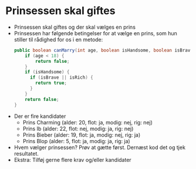 # Prinsessen skal giftes

- Prinsessen skal giftes og der skal vælges en prins
- Prinsessen har følgende betingelser for at vælge en prins, som hun stiller til rådighed for os i en metode:
  ```java
  public boolean canMarry(int age, boolean isHandsome, boolean isBrave, boolean isRich) {
      if (age < 18) {
          return false;
      }
      if (isHandsome) {
        if (isBrave || isRich) {
          return true;
        }
      }
      return false;
  }
  ```
- Der er fire kandidater
  - Prins Charming (alder: 20, flot: ja, modig: nej, rig: nej)
  - Prins Ib (alder: 22, flot: nej, modig: ja, rig: nej)
  - Prins Bieber (alder: 19, flot: ja, modig: nej, rig: ja)
  - Prins Blop (alder: 5, flot: ja, modig: ja, rig: ja)
- Hvem vælger prinsessen? Prøv at gætte først. Dernæst kod det og tjek resultatet.
- Ekstra: Tilføj gerne flere krav og/eller kandidater